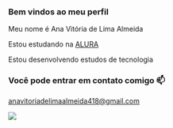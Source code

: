 ### Bem vindos ao meu perfil 

Meu nome é Ana Vitória de Lima Almeida

Estou estudando na [ALURA](https://alura.com.br)

Estou desenvolvendo estudos de tecnologia 


### Você pode entrar em contato comigo 📫

anavitoriadelimaalmeida418@gmail.com

![](https://media.tenor.com/KTx1WW-lmfUAAAAi/peach-and-goma-peach-goma.gif)





